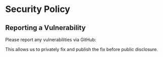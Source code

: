 # Security Policy

## Reporting a Vulnerability

Please report any vulnerabilities via GitHub: 

This allows us to privately fix and publish the fix before public disclosure.

